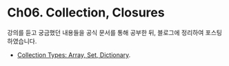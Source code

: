 # Ch06. Collection, Closures

강의를 듣고 궁금했던 내용들을 공식 문서를 통해 공부한 뒤, 블로그에 정리하여 포스팅 하였습니다. 

- [Collection Types: Array, Set, Dictionary](https://blog.naver.com/hahye3/222086591721).
